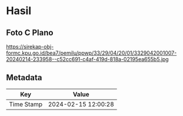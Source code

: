 # Hasil

## Foto C Plano

https://sirekap-obj-formc.kpu.go.id/bea7/pemilu/ppwp/33/29/04/20/01/3329042001007-20240214-233958--c52cc691-c4af-419d-818a-02195ea655b5.jpg


## Metadata

| Key        | Value               |
| ---------- | ------------------- |
| Time Stamp | 2024-02-15 12:00:28 |



